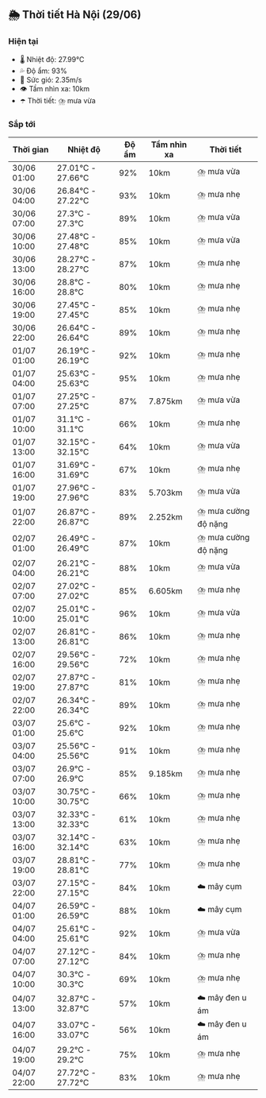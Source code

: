 ## 🌦️ Thời tiết Hà Nội (29/06)

### Hiện tại

- 🌡️ Nhiệt độ: 27.99℃
- 💦 Độ ẩm: 93%
- 💨 Sức gió: 2.35m/s
- 👁️ Tầm nhìn xa: 10km
- ☂️ Thời tiết: ⛈️ mưa vừa

### Sắp tới

| Thời gian | Nhiệt độ | Độ ẩm | Tầm nhìn xa | Thời tiết |
| --- | --- | --- | --- | --- |
| 30/06 01:00 | 27.01℃ - 27.66℃ | 92% | 10km | ⛈️ mưa vừa |
| 30/06 04:00 | 26.84℃ - 27.22℃ | 93% | 10km | ⛈️ mưa nhẹ |
| 30/06 07:00 | 27.3℃ - 27.3℃ | 89% | 10km | ⛈️ mưa vừa |
| 30/06 10:00 | 27.48℃ - 27.48℃ | 85% | 10km | ⛈️ mưa vừa |
| 30/06 13:00 | 28.27℃ - 28.27℃ | 87% | 10km | ⛈️ mưa nhẹ |
| 30/06 16:00 | 28.8℃ - 28.8℃ | 80% | 10km | ⛈️ mưa nhẹ |
| 30/06 19:00 | 27.45℃ - 27.45℃ | 85% | 10km | ⛈️ mưa nhẹ |
| 30/06 22:00 | 26.64℃ - 26.64℃ | 89% | 10km | ⛈️ mưa nhẹ |
| 01/07 01:00 | 26.19℃ - 26.19℃ | 92% | 10km | ⛈️ mưa nhẹ |
| 01/07 04:00 | 25.63℃ - 25.63℃ | 95% | 10km | ⛈️ mưa nhẹ |
| 01/07 07:00 | 27.25℃ - 27.25℃ | 87% | 7.875km | ⛈️ mưa vừa |
| 01/07 10:00 | 31.1℃ - 31.1℃ | 66% | 10km | ⛈️ mưa nhẹ |
| 01/07 13:00 | 32.15℃ - 32.15℃ | 64% | 10km | ⛈️ mưa vừa |
| 01/07 16:00 | 31.69℃ - 31.69℃ | 67% | 10km | ⛈️ mưa nhẹ |
| 01/07 19:00 | 27.96℃ - 27.96℃ | 83% | 5.703km | ⛈️ mưa vừa |
| 01/07 22:00 | 26.87℃ - 26.87℃ | 89% | 2.252km | ⛈️ mưa cường độ nặng |
| 02/07 01:00 | 26.49℃ - 26.49℃ | 87% | 10km | ⛈️ mưa cường độ nặng |
| 02/07 04:00 | 26.21℃ - 26.21℃ | 88% | 10km | ⛈️ mưa vừa |
| 02/07 07:00 | 27.02℃ - 27.02℃ | 85% | 6.605km | ⛈️ mưa nhẹ |
| 02/07 10:00 | 25.01℃ - 25.01℃ | 96% | 10km | ⛈️ mưa vừa |
| 02/07 13:00 | 26.81℃ - 26.81℃ | 86% | 10km | ⛈️ mưa nhẹ |
| 02/07 16:00 | 29.56℃ - 29.56℃ | 72% | 10km | ⛈️ mưa nhẹ |
| 02/07 19:00 | 27.87℃ - 27.87℃ | 81% | 10km | ⛈️ mưa nhẹ |
| 02/07 22:00 | 26.34℃ - 26.34℃ | 89% | 10km | ⛈️ mưa nhẹ |
| 03/07 01:00 | 25.6℃ - 25.6℃ | 92% | 10km | ⛈️ mưa nhẹ |
| 03/07 04:00 | 25.56℃ - 25.56℃ | 91% | 10km | ⛈️ mưa nhẹ |
| 03/07 07:00 | 26.9℃ - 26.9℃ | 85% | 9.185km | ⛈️ mưa nhẹ |
| 03/07 10:00 | 30.75℃ - 30.75℃ | 66% | 10km | ⛈️ mưa nhẹ |
| 03/07 13:00 | 32.33℃ - 32.33℃ | 61% | 10km | ⛈️ mưa nhẹ |
| 03/07 16:00 | 32.14℃ - 32.14℃ | 63% | 10km | ⛈️ mưa nhẹ |
| 03/07 19:00 | 28.81℃ - 28.81℃ | 77% | 10km | ⛈️ mưa nhẹ |
| 03/07 22:00 | 27.15℃ - 27.15℃ | 84% | 10km | ☁️ mây cụm |
| 04/07 01:00 | 26.59℃ - 26.59℃ | 88% | 10km | ☁️ mây cụm |
| 04/07 04:00 | 25.61℃ - 25.61℃ | 92% | 10km | ⛈️ mưa vừa |
| 04/07 07:00 | 27.12℃ - 27.12℃ | 84% | 10km | ⛈️ mưa nhẹ |
| 04/07 10:00 | 30.3℃ - 30.3℃ | 69% | 10km | ⛈️ mưa nhẹ |
| 04/07 13:00 | 32.87℃ - 32.87℃ | 57% | 10km | ☁️ mây đen u ám |
| 04/07 16:00 | 33.07℃ - 33.07℃ | 56% | 10km | ☁️ mây đen u ám |
| 04/07 19:00 | 29.2℃ - 29.2℃ | 75% | 10km | ⛈️ mưa nhẹ |
| 04/07 22:00 | 27.72℃ - 27.72℃ | 83% | 10km | ⛈️ mưa nhẹ |
